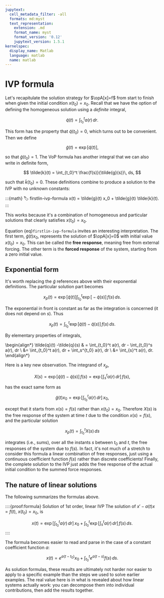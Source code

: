 ```yaml
---
jupytext:
  cell_metadata_filter: -all
  formats: md:myst
  text_representation:
    extension: .md
    format_name: myst
    format_version: '0.12'
    jupytext_version: 1.5.1
kernelspec:
  display_name: Matlab
  language: matlab
  name: matlab
---
```

# IVP formula

Let's recapitulate the solution strategy for $\opA[x]=f$ from start to finish when given the initial condition $x(t_0)=x_0$. Recall that we have the option of defining the homogeneous solution using a *definite* integral,

$$
\tilde{q}(t) = \int_{t_0}^t a(r)\, dr.
$$

This form has the property that $\tilde{q}(t_0)=0$, which turns out to be convenient. Then we define

$$
\tilde{g}(t) = \exp\bigl[ \tilde{q}(t) \bigr],
$$

so that $\tilde{g}(t_0)=1$. The VoP formula has another integral that we can also write in definite form,

$$
\tilde{k}(t) = \int_{t_0}^t \frac{f(s)}{\tilde{g}(s)}\, ds,
$$

such that $\tilde{k}(t_0)=0$. These definitions combine to produce a solution to the IVP with no unknown constants:

:::{math}
:label: firstlin-ivp-formula
x(t) = \tilde{g}(t) x_0 + \tilde{g}(t) \tilde{k}(t).
:::

This works because it's a combination of homogeneous and particular solutions that clearly satisfies $x(t_0)=x_0$. 

Equation {eq}`firstlin-ivp-formula` invites an interesting interpretation. The first term, $\tilde{g}(t) x_0$, represents the solution of $\opA[x]=0$ with initial value $x(t_0)=x_0$. This can be called the **free response**, meaning free from external forcing. The other term is the **forced response** of the system, starting from a zero initial value.

## Exponential form

It's worth replacing the $\tilde{g}$ references above with their exponential definitions. The particular solution part becomes

$$
x_p(t) = \exp \bigl[ \tilde{q}(t) \bigr] \int_{t_0}^t \exp \bigl[ -\tilde{q}(s) \bigr]\, f(s) \, ds.
$$

The exponential in front is constant as far as the integration is concerned (it does not depend on $s$). Thus

$$
x_p(t) = \int_{t_0}^t \exp \bigl[ \tilde{q}(t) -\tilde{q}(s) \bigr]\, f(s) \, ds.
$$

By elementary properties of integrals,

\begin{align*}
\tilde{q}(t) -\tilde{q}(s) & = \int_{t_0}^t a(r)\, dr - \int_{t_0}^s a(r)\, dr \\
&= \int_{t_0}^t a(r)\, dr + \int_s^{t_0} a(r)\, dr \\
&= \int_{s}^t a(r)\, dr.
\end{align*}

Here is a key new observation. The integrand of $x_p$,

$$
X(s) = \exp \left[ \tilde{q}(t) -\tilde{q}(s) \right]\, f(s) = \exp \left[ \int_{s}^t a(r)\, dr \right]\, f(s), 
$$

has the exact same form as 

$$
\tilde{g}(t) x_0 = \exp \left[ \int_{t_0}^t a(r)\, dr \right]\, x_0,
$$

except that it starts from $x(s)=f(s)$ rather than $x(t_0)=x_0$. Therefore $X(s)$ is the free response of the system at time $t$ due to the condition $x(s)=f(s)$, and the particular solution

$$
  x_p(t) = \int_{t_0}^t X(s) \, ds
$$

integrates (i.e., sums), over all the instants $s$ between $t_0$ and $t$, the free responses of the system due to $f(s)$. In fact, it's not much of a stretch to consider this formula a linear combination of free responses, just using a continuous coefficient function $f(s)$ rather than discrete coefficients! Finally, the complete solution to the IVP just adds the free response of the actual initial condition to the summed force responses. 

## The nature of linear solutions

The following summarizes the formulas above.

::::{proof:formula} Solution of 1st order, linear IVP
The solution of $x'-a(t)x=f(t)$, $x(t_0)=x_0$, is 

$$
x(t) = \exp \left[ \int_{t_0}^t a(r)\, dr \right]\, x_0 + \int_{t_0}^t  \exp \left[ \int_{s}^t a(r)\, dr \right]\, f(s)\, ds.
$$
::::

The formula becomes easier to read and parse in the case of a constant coefficient function $a$:

$$
x(t) = e^{a(t-t_0)} x_0 + \int_{t_0}^t e^{a(t-s)} f(s)\, ds.
$$

As solution formulas, these results are ultimately not harder nor easier to apply to a specific example than the steps we used to solve earlier examples. The real value here is in what is revealed about how linear systems actually work: you can decompose them into individual contributions, then add the results together. 


